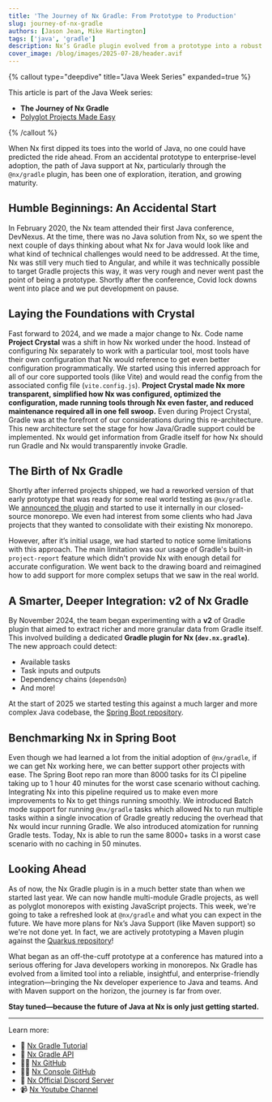 ```yaml
---
title: 'The Journey of Nx Gradle: From Prototype to Production'
slug: journey-of-nx-gradle
authors: [Jason Jean, Mike Hartington]
tags: ['java', 'gradle']
description: Nx’s Gradle plugin evolved from a prototype into a robust solution for integrating Java projects in monorepos, offering deep Gradle insights, faster CI, and upcoming Maven support.
cover_image: /blog/images/2025-07-28/header.avif
---
```


{% callout type="deepdive" title="Java Week Series" expanded=true %}

This article is part of the Java Week series:

- **The Journey of Nx Gradle**
- [Polyglot Projects Made Easy](/blog/spring-boot-with-nx)

{% /callout %}

When Nx first dipped its toes into the world of Java, no one could have predicted the ride ahead. From an accidental prototype to enterprise-level adoption, the path of Java support at Nx, particularly through the `@nx/gradle` plugin, has been one of exploration, iteration, and growing maturity.

## Humble Beginnings: An Accidental Start

In February 2020, the Nx team attended their first Java conference, DevNexus. At the time, there was no Java solution from Nx, so we spent the next couple of days thinking about what Nx for Java would look like and what kind of technical challenges would need to be addressed. At the time, Nx was still very much tied to Angular, and while it was technically possible to target Gradle projects this way, it was very rough and never went past the point of being a prototype. Shortly after the conference, Covid lock downs went into place and we put development on pause.

## Laying the Foundations with Crystal

Fast forward to 2024, and we made a major change to Nx. Code name **Project Crystal** was a shift in how Nx worked under the hood. Instead of configuring Nx separately to work with a particular tool, most tools have their own configuration that Nx would reference to get even better configuration programmatically. We started using this inferred approach for all of our core supported tools (like Vite) and would read the config from the associated config file (`vite.config.js`). **Project Crystal made Nx more transparent, simplified how Nx was configured, optimized the configuration, made running tools through Nx even faster, and reduced maintenance required all in one fell swoop.** Even during Project Crystal, Gradle was at the forefront of our considerations during this re-architecture. This new architecture set the stage for how Java/Gradle support could be implemented. Nx would get information from Gradle itself for how Nx should run Gradle and Nx would transparently invoke Gradle.

## The Birth of Nx Gradle

Shortly after inferred projects shipped, we had a reworked version of that early prototype that was ready for some real world testing as `@nx/gradle`. We [announced the plugin](/blog/manage-your-gradle-project-using-nx) and started to use it internally in our closed-source monorepo. We even had interest from some clients who had Java projects that they wanted to consolidate with their existing Nx monorepo.

However, after it’s initial usage, we had started to notice some limitations with this approach. The main limitation was our usage of Gradle's built-in `project-report` feature which didn't provide Nx with enough detail for accurate configuration. We went back to the drawing board and reimagined how to add support for more complex setups that we saw in the real world.

## A Smarter, Deeper Integration: v2 of Nx Gradle

By November 2024, the team began experimenting with a **v2** of Gradle plugin that aimed to extract richer and more granular data from Gradle itself. This involved building a dedicated **Gradle plugin for Nx (`dev.nx.gradle`)**. The new approach could detect:

- Available tasks
- Task inputs and outputs
- Dependency chains (`dependsOn`)
- And more!

At the start of 2025 we started testing this against a much larger and more complex Java codebase, the [Spring Boot repository](https://github.com/xiongemi/spring-boot).

## Benchmarking Nx in Spring Boot

Even though we had learned a lot from the initial adoption of `@nx/gradle`, if we can get Nx working here, we can better support other projects with ease. The Spring Boot repo ran more than 8000 tasks for its CI pipeline taking up to 1 hour 40 minutes for the worst case scenario without caching. Integrating Nx into this pipeline required us to make even more improvements to Nx to get things running smoothly. We introduced Batch mode support for running `@nx/gradle` tasks which allowed Nx to run multiple tasks within a single invocation of Gradle greatly reducing the overhead that Nx would incur running Gradle. We also introduced atomization for running Gradle tests. Today, Nx is able to run the same 8000+ tasks in a worst case scenario with no caching in 50 minutes.

## Looking Ahead

As of now, the Nx Gradle plugin is in a much better state than when we started last year. We can now handle multi-module Gradle projects, as well as polyglot monorepos with existing JavaScript projects. This week, we're going to take a refreshed look at `@nx/gradle` and what you can expect in the future. We have more plans for Nx’s Java Support (like Maven support) so we're not done yet. In fact, we are actively prototyping a Maven plugin against the [Quarkus repository](https://github.com/quarkusio/quarkus)!

What began as an off-the-cuff prototype at a conference has matured into a serious offering for Java developers working in monorepos. Nx Gradle has evolved from a limited tool into a reliable, insightful, and enterprise-friendly integration—bringing the Nx developer experience to Java and teams. And with Maven support on the horizon, the journey is far from over.

**Stay tuned—because the future of Java at Nx is only just getting started.**

---

Learn more:

- 🌌 [Nx Gradle Tutorial](/getting-started/tutorials/gradle-tutorial)
- 📖 [Nx Gradle API](/technologies/java/api)
- 👩‍💻 [Nx GitHub](https://github.com/nrwl/nx)
- 👩‍💻 [Nx Console GitHub](https://github.com/nrwl/nx-console)
- 💬 [Nx Official Discord Server](https://go.nx.dev/community)
- 📹 [Nx Youtube Channel](https://www.youtube.com/@nxdevtools)
